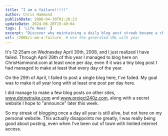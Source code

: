 ```yaml
---
title: "I am a failure!!!!!"
author: Chris Hammond
publishDate: 2008-04-30T01:28:23
updateDate: 2024-06-20T19:49:04
tags: [ 'Life News' ]
excerpt: "Discover why maintaining a daily blog post streak became a challenge for ChrisHammond.com as he reflects on his content creation journey in April 2008."
url: /2008/i-am-a-failure  # Use the generated URL with year
---
```

<p>It&#39;s 12:25am on Wednesday April 30th, 2008, and I just realized I have failed. Through April 28th of this year I managed to blog here on ChrisHammond.com at least once per day, even if it was a tiny blog post I had managed to make at least that every day of the year.</p>  <p>On the 29th of April, I failed to post a single blog here, I&#39;ve failed. My goal was to make it all year long with at least one post per day here.</p>  <p>I did manage to make a few blog posts on other sites, <a href="https://www.dotnetnuke.com">www.dotnetnuke.com</a>&nbsp;and <a href="https://www.project240z.com">www.project240z.com</a>, along with a secret website I hope to &quot;announce&quot; later this week.</p>  <p>So my streak of blogging once a day all year is still alive, but not here on my personal website. This actually disappoints me greatly, I was really being good about posting, even when I&#39;ve been out of town with limited internet access.</p> 


